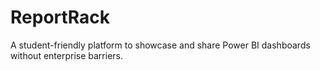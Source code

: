 # ReportRack
A student-friendly platform to showcase and share Power BI dashboards without enterprise barriers.
